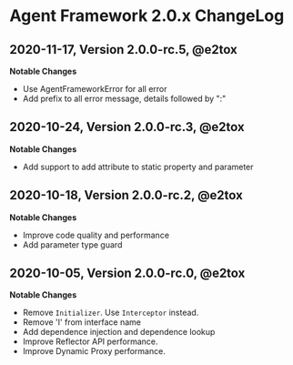 # Agent Framework 2.0.x ChangeLog

## 2020-11-17, Version 2.0.0-rc.5, @e2tox

**Notable Changes**

-   Use AgentFrameworkError for all error
-   Add prefix to all error message, details followed by ":"

## 2020-10-24, Version 2.0.0-rc.3, @e2tox

**Notable Changes**

-   Add support to add attribute to static property and parameter

## 2020-10-18, Version 2.0.0-rc.2, @e2tox

**Notable Changes**

-   Improve code quality and performance
-   Add parameter type guard

## 2020-10-05, Version 2.0.0-rc.0, @e2tox

**Notable Changes**

-   Remove `Initializer`. Use `Interceptor` instead.
-   Remove 'I' from interface name
-   Add dependence injection and dependence lookup
-   Improve Reflector API performance.
-   Improve Dynamic Proxy performance.
